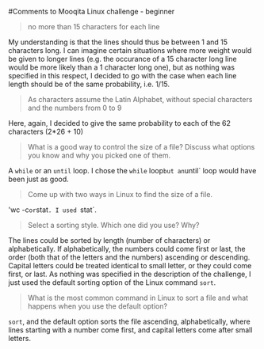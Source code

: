 #Comments to Mooqita Linux challenge - beginner

> no more than 15 characters for each line

My understanding is that the lines should thus be between 1 and 15 characters long.
I can imagine certain situations where more weight would be given to longer lines (e.g. the occurance of a 15 character long line would be more likely than a 1 character long one), but as nothing was specified in this respect, I decided to go with the case when each line length should be of the same probability, i.e. 1/15.

> As characters assume the Latin Alphabet, without special characters and the numbers from 0 to 9

Here, again, I decided to give the same probability to each of the 62 characters (2*26 + 10)

> What is a good way to control the size of a file? Discuss what options you know and why you picked one of them.

A `while` or an `until` loop. I chose the `while` loop` but an `until` loop would have been just as good.

> Come up with two ways in Linux to find the size of a file.

'wc -c` or `stat`. I used `stat`.

> Select a sorting style. Which one did you use? Why?

The lines could be sorted by length (number of characters) or alphabetically. If alphabetically, the numbers could come first or last, the order (both that of the letters and the numbers) ascending or descending. Capital letters could be treated identical to small letter, or they could come first, or last.
As nothing was specified in the description of the challenge, I just used the default sorting option of the Linux command `sort`.

> What is the most common command in Linux to sort a file and what happens when you use the default option?

`sort`, and the default option sorts the file ascending, alphabetically, where lines starting with a number come first, and capital letters come after small letters.
